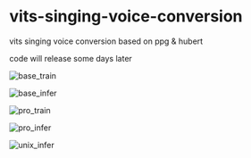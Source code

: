 # vits-singing-voice-conversion
vits singing voice conversion based on ppg &amp; hubert

code will release some days later


![base_train](/resource/SVC1.png)

![base_infer](/resource/SVC2.png)

![pro_train](/resource/SVC1_pro.png)

![pro_infer](/resource/SVC2_pro.png)

![unix_infer](/resource/SVC2_unix.png)
